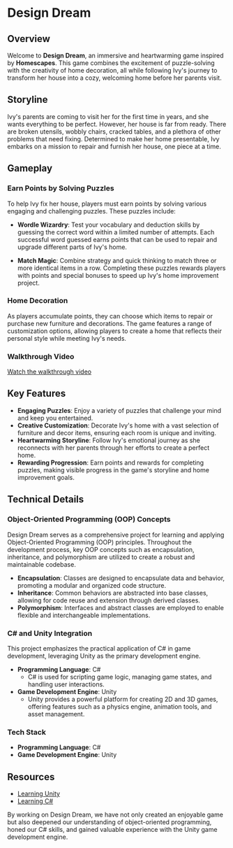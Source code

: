 # Design Dream

## Overview

Welcome to **Design Dream**, an immersive and heartwarming game inspired by **Homescapes**. This game combines the excitement of puzzle-solving with the creativity of home decoration, all while following Ivy's journey to transform her house into a cozy, welcoming home before her parents visit.

## Storyline

Ivy's parents are coming to visit her for the first time in years, and she wants everything to be perfect. However, her house is far from ready. There are broken utensils, wobbly chairs, cracked tables, and a plethora of other problems that need fixing. Determined to make her home presentable, Ivy embarks on a mission to repair and furnish her house, one piece at a time.

## Gameplay

### Earn Points by Solving Puzzles

To help Ivy fix her house, players must earn points by solving various engaging and challenging puzzles. These puzzles include:

- **Wordle Wizardry**: Test your vocabulary and deduction skills by guessing the correct word within a limited number of attempts. Each successful word guessed earns points that can be used to repair and upgrade different parts of Ivy's home.

- **Match Magic**: Combine strategy and quick thinking to match three or more identical items in a row. Completing these puzzles rewards players with points and special bonuses to speed up Ivy's home improvement project.

### Home Decoration

As players accumulate points, they can choose which items to repair or purchase new furniture and decorations. The game features a range of customization options, allowing players to create a home that reflects their personal style while meeting Ivy's needs.

### Walkthrough Video

[Watch the walkthrough video](https://youtu.be/ee0m1sj10mU?si=jxq9xzwLz5aN0XXQ)

## Key Features

- **Engaging Puzzles**: Enjoy a variety of puzzles that challenge your mind and keep you entertained.
- **Creative Customization**: Decorate Ivy's home with a vast selection of furniture and decor items, ensuring each room is unique and inviting.
- **Heartwarming Storyline**: Follow Ivy's emotional journey as she reconnects with her parents through her efforts to create a perfect home.
- **Rewarding Progression**: Earn points and rewards for completing puzzles, making visible progress in the game's storyline and home improvement goals.

## Technical Details

### Object-Oriented Programming (OOP) Concepts

Design Dream serves as a comprehensive project for learning and applying Object-Oriented Programming (OOP) principles. Throughout the development process, key OOP concepts such as encapsulation, inheritance, and polymorphism are utilized to create a robust and maintainable codebase.

- **Encapsulation**: Classes are designed to encapsulate data and behavior, promoting a modular and organized code structure.
- **Inheritance**: Common behaviors are abstracted into base classes, allowing for code reuse and extension through derived classes.
- **Polymorphism**: Interfaces and abstract classes are employed to enable flexible and interchangeable implementations.

### C# and Unity Integration

This project emphasizes the practical application of C# in game development, leveraging Unity as the primary development engine.

- **Programming Language**: C#
  - C# is used for scripting game logic, managing game states, and handling user interactions.
- **Game Development Engine**: Unity
  - Unity provides a powerful platform for creating 2D and 3D games, offering features such as a physics engine, animation tools, and asset management.

### Tech Stack

- **Programming Language**: C#
- **Game Development Engine**: Unity


## Resources

- [Learning Unity](https://docs.unity3d.com/Manual/index.html)
- [Learning C#](https://docs.microsoft.com/en-us/dotnet/csharp/)

By working on Design Dream, we have not only created an enjoyable game but also deepened our understanding of object-oriented programming, honed our C# skills, and gained valuable experience with the Unity game development engine.
